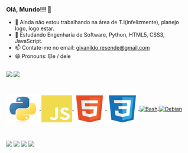 ### Olá, Mundo!!! 👋


- 🔭 Ainda não estou trabalhando na área de T.I(infelizmente), planejo logo, logo estar.
- 🌱 Estudando Engenharia de Software, Python, HTML5, CSS3, JavaScript.
- 📫 Contate-me no email: givanildo.resende@gmail.com 
- 😄 Pronouns: Ele / dele
##
<div style="display: inline_block">
  <a href="https://github.com/Joey-Resende">
  <img align="center" src="https://github-readme-stats.vercel.app/api?username=Joey-Resende&show_icons=true&theme=vision-friendly-dark&include_all_commits=true&count_private=true"/>
  <img align="center" height="188em" src="https://github-readme-stats.vercel.app/api/top-langs/?username=Joey-Resende&layout=compact&langs_count=6&theme=vision-friendly-dark"/>
</div>

##  

<div style="display: inline_block"><br>
  <img align="center" alt="Python" height="80" width="90" src="https://raw.githubusercontent.com/devicons/devicon/master/icons/python/python-original.svg">
  <img align="center" alt="JavaScript" height="75" width="85" src="https://raw.githubusercontent.com/devicons/devicon/master/icons/javascript/javascript-plain.svg">
  <img align="center" alt="HTML5" height="75" width="85" src="https://raw.githubusercontent.com/devicons/devicon/master/icons/html5/html5-original.svg">
  <img align="center" alt="CSS3" height="75" width="85" src="https://raw.githubusercontent.com/devicons/devicon/master/icons/css3/css3-original.svg">
  <img align="center" alt="Bash" height="80" width="90" src="https://cdn.jsdelivr.net/gh/devicons/devicon/icons/bash/bash-original.svg">
  <img align="center" alt="Debian" height="75" width="85" src="https://cdn.jsdelivr.net/gh/devicons/devicon/icons/debian/debian-original.svg">
 </div> 
 
##
  
<div style="display: inline_block"><br>
  <a href = "mailto:givanildo.resende@gmail.com"><img src="https://img.shields.io/badge/-Gmail-%23333?style=for-the-badge&logo=gmail&logoColor=white" target="_blank"></a>
  <a href="https://www.linkedin.com/in/givanildo-resende-5b8bbb218/" target="_blank"><img src="https://img.shields.io/badge/-LinkedIn-%230077B5?style=for-the-badge&logo=linkedin&logoColor=white" target="_blank"></a>
  <a href="https://discord.gg/G9GPg5SA75" target="_blank"><img src="https://img.shields.io/badge/Discord-7289DA?style=for-the-badge&logo=discord&logoColor=white" target="_blank"></a> 
  <a href="https://twitter.com/Joey_Resende" target="_blank"><img src="https://img.shields.io/badge/-Twitter-%230077B5?style=for-the-badge&logo=Twitter&logoColor=white" target="_blank"></a>
</div>

  ##
  
  

